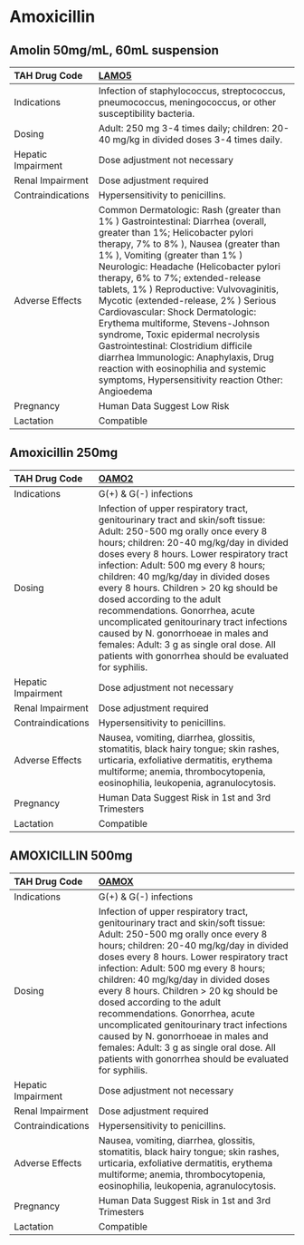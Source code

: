 # Amoxicillin

## Amolin 50mg/mL, 60mL suspension

| TAH Drug Code      | [LAMO5](https://www.tahsda.org.tw/drugs/hissearch.php?drug_code=LAMO5)                                                                                                                                                                                                                                                                                                                                                                                                                                                                                                                                                                                           |
|:-------------------|:-----------------------------------------------------------------------------------------------------------------------------------------------------------------------------------------------------------------------------------------------------------------------------------------------------------------------------------------------------------------------------------------------------------------------------------------------------------------------------------------------------------------------------------------------------------------------------------------------------------------------------------------------------------------|
| Indications        | Infection of staphylococcus, streptococcus, pneumococcus, meningococcus, or other susceptibility bacteria.                                                                                                                                                                                                                                                                                                                                                                                                                                                                                                                                                       |
| Dosing             | Adult: 250 mg 3-4 times daily; children: 20-40 mg/kg in divided doses 3-4 times daily.                                                                                                                                                                                                                                                                                                                                                                                                                                                                                                                                                                           |
| Hepatic Impairment | Dose adjustment not necessary                                                                                                                                                                                                                                                                                                                                                                                                                                                                                                                                                                                                                                    |
| Renal Impairment   | Dose adjustment required                                                                                                                                                                                                                                                                                                                                                                                                                                                                                                                                                                                                                                         |
| Contraindications  | Hypersensitivity to penicillins.                                                                                                                                                                                                                                                                                                                                                                                                                                                                                                                                                                                                                                 |
| Adverse Effects    | Common Dermatologic: Rash (greater than 1% ) Gastrointestinal: Diarrhea (overall, greater than 1%; Helicobacter pylori therapy, 7% to 8% ), Nausea (greater than 1% ), Vomiting (greater than 1% ) Neurologic: Headache (Helicobacter pylori therapy, 6% to 7%; extended-release tablets, 1% ) Reproductive: Vulvovaginitis, Mycotic (extended-release, 2% ) Serious Cardiovascular: Shock Dermatologic: Erythema multiforme, Stevens-Johnson syndrome, Toxic epidermal necrolysis Gastrointestinal: Clostridium difficile diarrhea Immunologic: Anaphylaxis, Drug reaction with eosinophilia and systemic symptoms, Hypersensitivity reaction Other: Angioedema |
| Pregnancy          | Human Data Suggest Low Risk                                                                                                                                                                                                                                                                                                                                                                                                                                                                                                                                                                                                                                      |
| Lactation          | Compatible                                                                                                                                                                                                                                                                                                                                                                                                                                                                                                                                                                                                                                                       |

## Amoxicillin 250mg

| TAH Drug Code      | [OAMO2](https://www.tahsda.org.tw/drugs/hissearch.php?drug_code=OAMO2)                                                                                                                                                                                                                                                                                                                                                                                                                                                                                                                            |
|:-------------------|:--------------------------------------------------------------------------------------------------------------------------------------------------------------------------------------------------------------------------------------------------------------------------------------------------------------------------------------------------------------------------------------------------------------------------------------------------------------------------------------------------------------------------------------------------------------------------------------------------|
| Indications        | G(+) & G(-) infections                                                                                                                                                                                                                                                                                                                                                                                                                                                                                                                                                                            |
| Dosing             | Infection of upper respiratory tract, genitourinary tract and skin/soft tissue: Adult: 250-500 mg orally once every 8 hours; children: 20-40 mg/kg/day in divided doses every 8 hours. Lower respiratory tract infection: Adult: 500 mg every 8 hours; children: 40 mg/kg/day in divided doses every 8 hours. Children > 20 kg should be dosed according to the adult recommendations. Gonorrhea, acute uncomplicated genitourinary tract infections caused by N. gonorrhoeae in males and females: Adult: 3 g as single oral dose. All patients with gonorrhea should be evaluated for syphilis. |
| Hepatic Impairment | Dose adjustment not necessary                                                                                                                                                                                                                                                                                                                                                                                                                                                                                                                                                                     |
| Renal Impairment   | Dose adjustment required                                                                                                                                                                                                                                                                                                                                                                                                                                                                                                                                                                          |
| Contraindications  | Hypersensitivity to penicillins.                                                                                                                                                                                                                                                                                                                                                                                                                                                                                                                                                                  |
| Adverse Effects    | Nausea, vomiting, diarrhea, glossitis, stomatitis, black hairy tongue; skin rashes, urticaria, exfoliative dermatitis, erythema multiforme; anemia, thrombocytopenia, eosinophilia, leukopenia, agranulocytosis.                                                                                                                                                                                                                                                                                                                                                                                  |
| Pregnancy          | Human Data Suggest Risk in 1st and 3rd Trimesters                                                                                                                                                                                                                                                                                                                                                                                                                                                                                                                                                 |
| Lactation          | Compatible                                                                                                                                                                                                                                                                                                                                                                                                                                                                                                                                                                                        |

## AMOXICILLIN 500mg

| TAH Drug Code      | [OAMOX](https://www.tahsda.org.tw/drugs/hissearch.php?drug_code=OAMOX)                                                                                                                                                                                                                                                                                                                                                                                                                                                                                                                            |
|:-------------------|:--------------------------------------------------------------------------------------------------------------------------------------------------------------------------------------------------------------------------------------------------------------------------------------------------------------------------------------------------------------------------------------------------------------------------------------------------------------------------------------------------------------------------------------------------------------------------------------------------|
| Indications        | G(+) & G(-) infections                                                                                                                                                                                                                                                                                                                                                                                                                                                                                                                                                                            |
| Dosing             | Infection of upper respiratory tract, genitourinary tract and skin/soft tissue: Adult: 250-500 mg orally once every 8 hours; children: 20-40 mg/kg/day in divided doses every 8 hours. Lower respiratory tract infection: Adult: 500 mg every 8 hours; children: 40 mg/kg/day in divided doses every 8 hours. Children > 20 kg should be dosed according to the adult recommendations. Gonorrhea, acute uncomplicated genitourinary tract infections caused by N. gonorrhoeae in males and females: Adult: 3 g as single oral dose. All patients with gonorrhea should be evaluated for syphilis. |
| Hepatic Impairment | Dose adjustment not necessary                                                                                                                                                                                                                                                                                                                                                                                                                                                                                                                                                                     |
| Renal Impairment   | Dose adjustment required                                                                                                                                                                                                                                                                                                                                                                                                                                                                                                                                                                          |
| Contraindications  | Hypersensitivity to penicillins.                                                                                                                                                                                                                                                                                                                                                                                                                                                                                                                                                                  |
| Adverse Effects    | Nausea, vomiting, diarrhea, glossitis, stomatitis, black hairy tongue; skin rashes, urticaria, exfoliative dermatitis, erythema multiforme; anemia, thrombocytopenia, eosinophilia, leukopenia, agranulocytosis.                                                                                                                                                                                                                                                                                                                                                                                  |
| Pregnancy          | Human Data Suggest Risk in 1st and 3rd Trimesters                                                                                                                                                                                                                                                                                                                                                                                                                                                                                                                                                 |
| Lactation          | Compatible                                                                                                                                                                                                                                                                                                                                                                                                                                                                                                                                                                                        |

